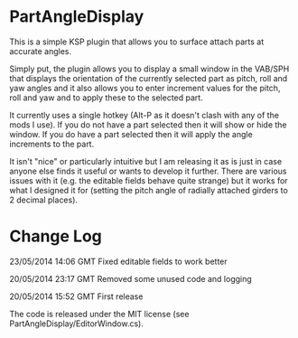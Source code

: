 PartAngleDisplay
================

This is a simple KSP plugin that allows you to surface attach parts at accurate angles.

Simply put, the plugin allows you to display a small window in the VAB/SPH that displays the orientation of the currently selected part as pitch, roll and yaw angles and it also allows you to enter increment values for the pitch, roll and yaw and to apply these to the selected part.

It currently uses a single hotkey (Alt-P as it doesn't clash with any of the mods I use). If you do not have a part selected then it will show or hide the window. If you do have a part selected then it will apply the angle increments to the part.

It isn't "nice" or particularly intuitive but I am releasing it as is just in case anyone else finds it useful or wants to develop it further. There are various issues with it (e.g. the editable fields behave quite strange) but it works for what I designed it for (setting the pitch angle of radially attached girders to 2 decimal places).

Change Log
==========
23/05/2014 14:06 GMT   Fixed editable fields to work better

20/05/2014 23:17 GMT   Removed some unused code and logging

20/05/2014 15:52 GMT   First release

The code is released under the MIT license (see PartAngleDisplay/EditorWindow.cs).
